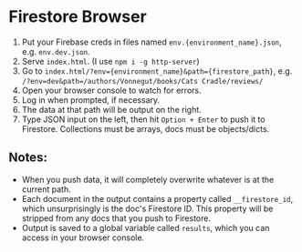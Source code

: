 # Firestore Browser

1. Put your Firebase creds in files named `env.{environment_name}.json`, e.g. `env.dev.json`.
1. Serve `index.html`. (I use `npm i -g http-server`)
1. Go to `index.html/?env={environment_name}&path={firestore_path}`, e.g. `/?env=dev&path=/authors/Vonnegut/books/Cats Cradle/reviews/`
1. Open your browser console to watch for errors.
1. Log in when prompted, if necessary.
1. The data at that path will be output on the right.
1. Type JSON input on the left, then hit `Option + Enter` to push it to Firestore. Collections must be arrays, docs must be objects/dicts.

## Notes:

- When you push data, it will completely overwrite whatever is at the current path.
- Each document in the output contains a property called `__firestore_id`, which unsurprisingly is the doc's Firestore ID. This property will be stripped from any docs that you push to Firestore.
- Output is saved to a global variable called `results`, which you can access in your browser console.
